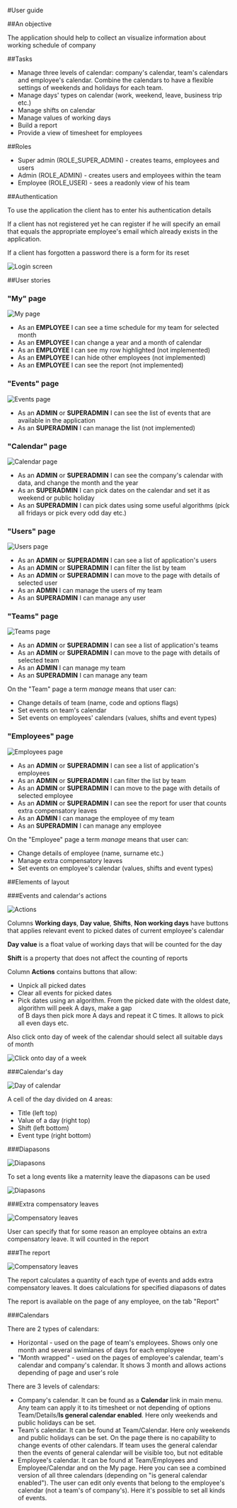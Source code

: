 #User guide

##An objective

The application should help to collect an visualize information about working schedule of company

##Tasks

- Manage three levels of calendar: company's calendar, team's calendars and employee's calendar. 
    Combine the calendars to have a flexible settings of weekends and holidays for each team.
- Manage days' types on calendar (work, weekend, leave, business trip etc.)
- Manage shifts on calendar
- Manage values of working days
- Build a report
- Provide a view of timesheet for employees

##Roles

- Super admin (ROLE_SUPER_ADMIN) - creates teams, employees and users
- Admin (ROLE_ADMIN) - creates users and employees within the team
- Employee (ROLE_USER) - sees a readonly view of his team

##Authentication

To use the application the client has to enter his authentication details

If a client has not registered yet he can register if he will specify an email that equals 
the appropriate employee's email which already exists in the application.

If a client has forgotten a password there is a form for its reset

![Login screen](images/login.PNG)

##User stories

### "My" page

![My page](images/my.PNG)

- As an **EMPLOYEE** I can see a time schedule for my team for selected month
- As an **EMPLOYEE** I can change a year and a month of calendar
- As an **EMPLOYEE** I can see my row highlighted (not implemented)
- As an **EMPLOYEE** I can hide other employees (not implemented)
- As an **EMPLOYEE** I can see the report (not implemented)

### "Events" page

![Events page](images/events.PNG)

- As an **ADMIN** or **SUPERADMIN** I can see the list of events that are available in the application
- As an **SUPERADMIN** I can manage the list (not implemented)

### "Calendar" page

![Calendar page](images/calendar.PNG)

- As an **ADMIN** or **SUPERADMIN** I can see the company's calendar with data, and change the month and the year
- As an **SUPERADMIN** I can pick dates on the calendar and set it as weekend or public holiday
- As an **SUPERADMIN** I can pick dates using some useful algorithms (pick all fridays or pick every odd day etc.)

### "Users" page

![Users page](images/users.PNG)

- As an **ADMIN** or **SUPERADMIN** I can see a list of application's users
- As an **ADMIN** or **SUPERADMIN** I can filter the list by team
- As an **ADMIN** or **SUPERADMIN** I can move to the page with details of selected user
- As an **ADMIN** I can manage the users of my team
- As an **SUPERADMIN** I can manage any user

### "Teams" page

![Teams page](images/teams.PNG)

- As an **ADMIN** or **SUPERADMIN** I can see a list of application's teams
- As an **ADMIN** or **SUPERADMIN** I can move to the page with details of selected team
- As an **ADMIN** I can manage my team
- As an **SUPERADMIN** I can manage any team

On the "Team" page a term _manage_ means that user can:

- Change details of team (name, code and options flags)
- Set events on team's calendar
- Set events on employees' calendars (values, shifts and event types)

### "Employees" page

![Employees page](images/employees.PNG)

- As an **ADMIN** or **SUPERADMIN** I can see a list of application's employees
- As an **ADMIN** or **SUPERADMIN** I can filter the list by team
- As an **ADMIN** or **SUPERADMIN** I can move to the page with details of selected employee
- As an **ADMIN** or **SUPERADMIN** I can see the report for user that counts extra compensatory leaves
- As an **ADMIN** I can manage the employee of my team
- As an **SUPERADMIN** I can manage any employee

On the "Employee" page a term _manage_ means that user can:

- Change details of employee (name, surname etc.)
- Manage extra compensatory leaves
- Set events on employee's calendar (values, shifts and event types)


##Elements of layout

###Events and calendar's actions

![Actions](images/calendar-actions.PNG)

Columns **Working days**, **Day value**, **Shifts**, **Non working days** have buttons that applies relevant event to 
picked dates of current employee's calendar

**Day value** is a float value of working days that will be counted for the day

**Shift** is a property that does not affect the counting of reports 

Column **Actions** contains buttons that allow:

- Unpick all picked dates
- Clear all events for picked dates
- Pick dates using an algorithm. From the picked date with the oldest date, algorithm will peek A days, make a gap  
    of B days then pick more A days and repeat it C times. It allows to pick all even days etc.
    
Also click onto day of week of the calendar should select all suitable days of month

![Click onto day of a week](images/day-of-week.PNG)

###Calendar's day

![Day of calendar](images/month.PNG)

A cell of the day divided on 4 areas:

- Title (left top)
- Value of a day (right top)
- Shift (left bottom)
- Event type (right bottom)

###Diapasons

![Diapasons](images/diapasons-hidden.PNG)

To set a long events like a maternity leave the diapasons can be used

![Diapasons](images/diapasons-shown.PNG)

###Extra compensatory leaves

![Compensatory leaves](images/compensatory-leaves.PNG)

User can specify that for some reason an employee obtains an extra compensatory leave. It will counted in the report

###The report

![Compensatory leaves](images/report.PNG)

The report calculates a quantity of each type of events and adds extra compensatory leaves. It does calculations for 
specified diapasons of dates

The report is available on the page of any employee, on the tab "Report"

###Calendars

There are 2 types of calendars:

- Horizontal - used on the page of team's employees. Shows only one month and several swimlanes of days for each employee
- "Month wrapped" - used on the pages of employee's calendar, team's calendar and company's calendar. It shows 3 month
    and allows actions depending of page and user's role
    
There are 3 levels of calendars:

- Company's calendar. It can be found as a **Calendar** link in main menu. Any team can apply it to its timesheet 
    or not depending of options Team/Details/**Is general calendar enabled**. 
    Here only weekends and public holidays can be set.
- Team's calendar. It can be found at Team/Calendar. Here only weekends and public holidays can be set.
    On the page there is no capability to change events of other calendars. If team uses the general calendar then
    the events of general calendar will be visible too, but not editable
- Employee's calendar. It can be found at Team/Employees and Employee/Calendar and on the My page. Here you can see
    a combined version of all three calendars (depending on "is general calendar enabled"). The user can edit only 
    events that belong to the employee's calendar (not a team's of company's). Here it's possible to set all kinds of
    events.
    
